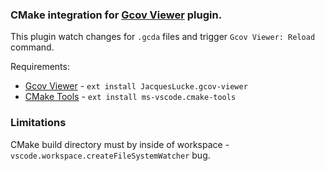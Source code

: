 ### CMake integration for [Gcov Viewer](https://github.com/JacquesLucke/gcov-viewer) plugin.

This plugin watch changes for `.gcda` files and trigger `Gcov Viewer: Reload` command.

Requirements:

- [Gcov Viewer](https://marketplace.visualstudio.com/items?itemName=JacquesLucke.gcov-viewer) - `ext install JacquesLucke.gcov-viewer`
- [CMake Tools](https://marketplace.visualstudio.com/items?itemName=ms-vscode.cmake-tools) - `ext install ms-vscode.cmake-tools`



### Limitations

CMake build directory must by inside of workspace - `vscode.workspace.createFileSystemWatcher` bug.
